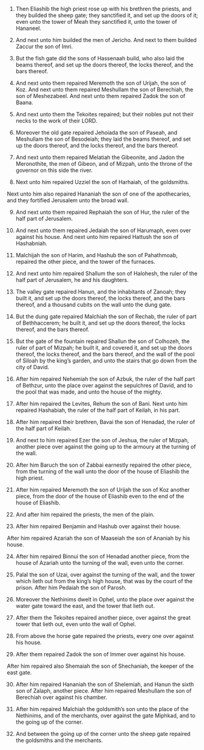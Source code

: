 1. Then Eliashib the high priest rose up with his brethren the
priests, and they builded the sheep gate; they sanctified it, and set
up the doors of it; even unto the tower of Meah they sanctified it,
unto the tower of Hananeel.

2. And next unto him builded the men of Jericho. And next to them
builded Zaccur the son of Imri.

3. But the fish gate did the sons of Hassenaah build, who also laid
the beams thereof, and set up the doors thereof, the locks thereof,
and the bars thereof.

4. And next unto them repaired Meremoth the son of Urijah, the son of
Koz. And next unto them repaired Meshullam the son of Berechiah, the
son of Meshezabeel. And next unto them repaired Zadok the son of
Baana.

5. And next unto them the Tekoites repaired; but their nobles put not
their necks to the work of their LORD.

6. Moreover the old gate repaired Jehoiada the son of Paseah, and
Meshullam the son of Besodeiah; they laid the beams thereof, and set
up the doors thereof, and the locks thereof, and the bars thereof.

7. And next unto them repaired Melatiah the Gibeonite, and Jadon the
Meronothite, the men of Gibeon, and of Mizpah, unto the throne of the
governor on this side the river.

8. Next unto him repaired Uzziel the son of Harhaiah, of the
goldsmiths.

Next unto him also repaired Hananiah the son of one of the
apothecaries, and they fortified Jerusalem unto the broad wall.

9. And next unto them repaired Rephaiah the son of Hur, the ruler of
the half part of Jerusalem.

10. And next unto them repaired Jedaiah the son of Harumaph, even
over against his house. And next unto him repaired Hattush the son of
Hashabniah.

11. Malchijah the son of Harim, and Hashub the son of Pahathmoab,
repaired the other piece, and the tower of the furnaces.

12. And next unto him repaired Shallum the son of Halohesh, the ruler
of the half part of Jerusalem, he and his daughters.

13. The valley gate repaired Hanun, and the inhabitants of Zanoah;
they built it, and set up the doors thereof, the locks thereof, and
the bars thereof, and a thousand cubits on the wall unto the dung
gate.

14. But the dung gate repaired Malchiah the son of Rechab, the ruler
of part of Bethhaccerem; he built it, and set up the doors thereof,
the locks thereof, and the bars thereof.

15. But the gate of the fountain repaired Shallun the son of
Colhozeh, the ruler of part of Mizpah; he built it, and covered it,
and set up the doors thereof, the locks thereof, and the bars thereof,
and the wall of the pool of Siloah by the king’s garden, and unto the
stairs that go down from the city of David.

16. After him repaired Nehemiah the son of Azbuk, the ruler of the
half part of Bethzur, unto the place over against the sepulchres of
David, and to the pool that was made, and unto the house of the
mighty.

17. After him repaired the Levites, Rehum the son of Bani. Next unto
him repaired Hashabiah, the ruler of the half part of Keilah, in his
part.

18. After him repaired their brethren, Bavai the son of Henadad, the
ruler of the half part of Keilah.

19. And next to him repaired Ezer the son of Jeshua, the ruler of
Mizpah, another piece over against the going up to the armoury at the
turning of the wall.

20. After him Baruch the son of Zabbai earnestly repaired the other
piece, from the turning of the wall unto the door of the house of
Eliashib the high priest.

21. After him repaired Meremoth the son of Urijah the son of Koz
another piece, from the door of the house of Eliashib even to the end
of the house of Eliashib.

22. And after him repaired the priests, the men of the plain.

23. After him repaired Benjamin and Hashub over against their house.

After him repaired Azariah the son of Maaseiah the son of Ananiah by
his house.

24. After him repaired Binnui the son of Henadad another piece, from
the house of Azariah unto the turning of the wall, even unto the
corner.

25. Palal the son of Uzai, over against the turning of the wall, and
the tower which lieth out from the king’s high house, that was by the
court of the prison. After him Pedaiah the son of Parosh.

26. Moreover the Nethinims dwelt in Ophel, unto the place over
against the water gate toward the east, and the tower that lieth out.

27. After them the Tekoites repaired another piece, over against the
great tower that lieth out, even unto the wall of Ophel.

28. From above the horse gate repaired the priests, every one over
against his house.

29. After them repaired Zadok the son of Immer over against his
house.

After him repaired also Shemaiah the son of Shechaniah, the keeper of
the east gate.

30. After him repaired Hananiah the son of Shelemiah, and Hanun the
sixth son of Zalaph, another piece. After him repaired Meshullam the
son of Berechiah over against his chamber.

31. After him repaired Malchiah the goldsmith’s son unto the place of
the Nethinims, and of the merchants, over against the gate Miphkad,
and to the going up of the corner.

32. And between the going up of the corner unto the sheep gate
repaired the goldsmiths and the merchants.
